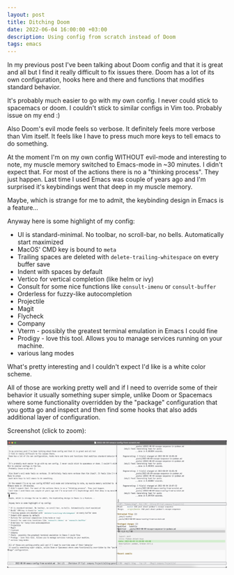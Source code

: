 ```yaml
---
layout: post
title: Ditching Doom
date: 2022-06-04 16:00:00 +03:00
description: Using config from scratch instead of Doom
tags: emacs
---
```


In my previous post I've been talking about Doom config and that it is great and all but
I find it really difficult to fix issues there.
Doom has a lot of its own configuration, hooks here and there and functions that modifies standard behavior.

It's probably much easier to go with my own config. I never could stick to spacemacs or doom. I couldn't stick to similar configs in Vim too.
Probably issue on my end :)

Also Doom's evil mode feels so verbose. It definitely feels more verbose than Vim itself. It feels like I have to press
much more keys to tell emacs to do something.

At the moment I'm on my own config WITHOUT evil-mode and interesting to note, my muscle memory switched to Emacs-mode in ~30 minutes.
I didn't expect that. For most of the actions there is no a "thinking process". They just happen.
Last time I used Emacs was couple of years ago and I'm surprised it's keybindings went that deep in my muscle memory.

Maybe, which is strange for me to admit, the keybinding design in Emacs is a feature...

Anyway here is some highlight of my config:

* UI is standard-minimal. No toolbar, no scroll-bar, no bells. Automatically start maximized
* MacOS' CMD key is bound to `meta`
* Trailing spaces are deleted with `delete-trailing-whitespace` on every buffer save
* Indent with spaces by default
* Vertico for vertical completion (like helm or ivy)
* Consult for some nice functions like `consult-imenu` or `consult-buffer`
* Orderless for fuzzy-like autocompletion
* Projectile
* Magit
* Flycheck
* Company
* Vterm - possibly the greatest terminal emulation in Emacs I could fine
* Prodigy - love this tool. Allows you to manage services running on your machine.
* various lang modes

What's pretty interesting and I couldn't expect I'd like is a white color scheme.

All of those are working pretty well and if I need to override some of their behavior
it usually something super simple, unlike Doom or Spacemacs where some functionality overridden by the "package" configuration that you gotta
go and inspect and then find some hooks that also adds additional layer of configuration.

Screenshot (click to zoom):

<a href="/assets/img/own-emacs-config-example-white-theme.png" target="_blank"><img width="800px" src="/assets/img/own-emacs-config-example-white-theme.png" /></a>
